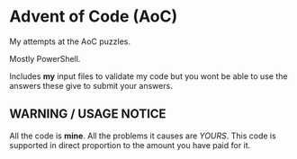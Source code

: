 # Advent of Code (AoC)

My attempts at the AoC puzzles.

Mostly PowerShell.

Includes **my** input files to validate my code but you wont be able to use the answers these give to submit your answers.

## WARNING / USAGE NOTICE

All the code is **mine**. All the problems it causes are *YOURS*. This code is supported in direct proportion to the amount you have paid for it.
